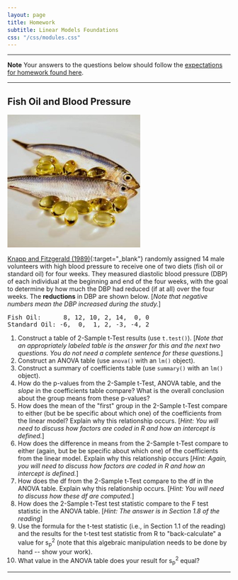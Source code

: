 ```yaml
---
layout: page
title: Homework
subtitle: Linear Models Foundations
css: "/css/modules.css"
---
```


----

<div class="alert alert-warning">
  <strong>Note</strong> Your answers to the questions below should follow the <a href="../../resources/hwformat" target="_blank">expectations for homework found here</a>.
</div>

----

## Fish Oil and Blood Pressure
<img src="../zimgs/fish-oil.jpg" alt="Fish Oil" class="img-right">

[Knapp and Fitzgerald (1989)](https://www.ncbi.nlm.nih.gov/pubmed/2648152){:target="_blank"} randomly assigned 14 male volunteers with high blood pressure to receive one of two diets (fish oil or standard oil) for four weeks.  They measured diastolic blood pressure (DBP) of each individual at the beginning and end of the four weeks, with the goal to determine by how much the DBP had reduced (if at all) over the four weeks. The **reductions** in DBP are shown below. [*Note that negative numbers mean the DBP increased during the study.*]

<pre>
Fish Oil:      8, 12, 10, 2, 14,  0, 0
Standard Oil: -6,  0,  1, 2, -3, -4, 2
</pre>

1. Construct a table of 2-Sample t-Test results (use `t.test()`). [*Note that an appropriately labeled table is the answer for this and the next two questions. You do not need a complete sentence for these questions.*]
1. Construct an ANOVA table (use `anova()` with an `lm()` object).
1. Construct a summary of coefficients table (use `summary()` with an `lm()` object).
1. How do the p-values from the 2-Sample t-Test, ANOVA table, and the *slope* in the coefficients table compare?  What is the overall conclusion about the group means from these p-values?
1. How does the mean of the "first" group in the 2-Sample t-Test compare to either (but be be specific about which one) of the coefficients from the linear model?  Explain why this relationship occurs. [*Hint: You will need to discuss how factors are coded in R and how an intercept is defined.*]
1. How does the difference in means from the 2-Sample t-Test compare to either (again,  but be be specific about which one) of the coefficients from the linear model.  Explain why this relationship occurs [*Hint: Again, you will need to discuss how factors are coded in R and how an intercept is defined.*]
1. How does the df from the 2-Sample t-Test compare to the df in the ANOVA table.  Explain why this relationship occurs. [*Hint: You will need to discuss how these df are computed.*]
1. How does the 2-Sample t-Test test statistic compare to the F test statistic in the ANOVA table. [*Hint: The answer is in Section 1.8 of the reading*]
1. Use the formula for the t-test statistic (i.e., in Section 1.1 of the reading) and the results for the t-test test statistic from R to "back-calculate" a value for s<sub>p</sub><sup>2</sup> (note that this algebraic manipulation needs to be done by hand -- show your work).
1. What value in the ANOVA table does your result for s<sub>p</sub><sup>2</sup> equal?

----
